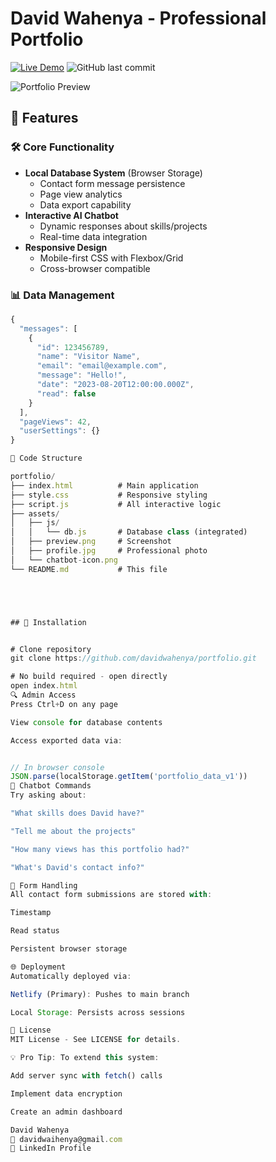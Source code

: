 # David Wahenya - Professional Portfolio

[![Live Demo](https://img.shields.io/badge/Netlify-Live%20Demo-brightgreen)](https://portfolio-519f37.netlify.app/)
![GitHub last commit](https://img.shields.io/github/last-commit/davidwahenya/portfolio)

![Portfolio Preview](assets/preview.png)

## 🌟 Features

### 🛠 Core Functionality
- **Local Database System** (Browser Storage)
  - Contact form message persistence
  - Page view analytics
  - Data export capability
- **Interactive AI Chatbot**
  - Dynamic responses about skills/projects
  - Real-time data integration
- **Responsive Design**
  - Mobile-first CSS with Flexbox/Grid
  - Cross-browser compatible

### 📊 Data Management
```javascript
{
  "messages": [
    {
      "id": 123456789,
      "name": "Visitor Name",
      "email": "email@example.com",
      "message": "Hello!",
      "date": "2023-08-20T12:00:00.000Z",
      "read": false
    }
  ],
  "pageViews": 42,
  "userSettings": {}
}

🧩 Code Structure

portfolio/
├── index.html          # Main application
├── style.css           # Responsive styling
├── script.js           # All interactive logic
├── assets/
│   ├── js/
│   │   └── db.js       # Database class (integrated)
│   ├── preview.png     # Screenshot
│   ├── profile.jpg     # Professional photo
│   └── chatbot-icon.png
└── README.md           # This file





## 🚀 Installation


# Clone repository
git clone https://github.com/davidwahenya/portfolio.git

# No build required - open directly
open index.html
🔍 Admin Access
Press Ctrl+D on any page

View console for database contents

Access exported data via:


// In browser console
JSON.parse(localStorage.getItem('portfolio_data_v1'))
🤖 Chatbot Commands
Try asking about:

"What skills does David have?"

"Tell me about the projects"

"How many views has this portfolio had?"

"What's David's contact info?"

📝 Form Handling
All contact form submissions are stored with:

Timestamp

Read status

Persistent browser storage

🌐 Deployment
Automatically deployed via:

Netlify (Primary): Pushes to main branch

Local Storage: Persists across sessions

📜 License
MIT License - See LICENSE for details.

💡 Pro Tip: To extend this system:

Add server sync with fetch() calls

Implement data encryption

Create an admin dashboard

David Wahenya
📧 davidwaihenya@gmail.com
🔗 LinkedIn Profile
